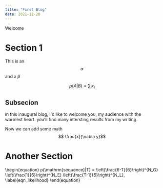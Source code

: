 ```yaml
---
title: "First Blog"
date: 2021-12-20
---
```


Welcome

# Section 1

This is an $$\alpha$$ and a $\beta$

$$p(A|B) = \sum_i x_i$$

## Subsecion 
in this inaugural blog, I'd like to welcome you, my audience with the warmest heart. you'll find many intersting results from my writing.

Now we can add some math
$$ \frac{x}{\nabla y}$$

# Another Section
\begin{equation}
p(\mathrm{sequence}|T) = \left(\frac{6-T}{6}\right)^{N_G} \left(\frac{1}{6}\right)^{N_E} \left(\frac{T-1}{6}\right)^{N_L},
\label{eqn_likelihood}
\end{equation}
